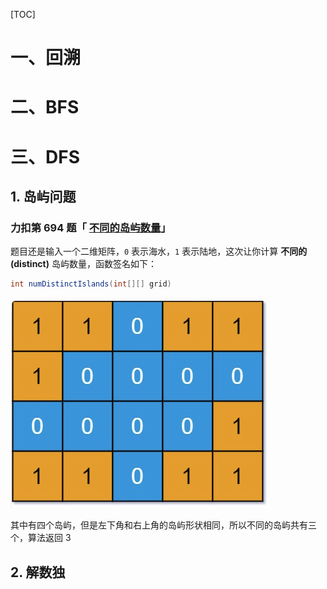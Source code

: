 [TOC]

# 一、回溯

# 二、BFS

# 三、DFS

## 1. 岛屿问题

### 力扣第 694 题「 [不同的岛屿数量](https://leetcode.cn/problems/number-of-distinct-islands/)」

题目还是输入一个二维矩阵，`0` 表示海水，`1` 表示陆地，这次让你计算 **不同的 (distinct)** 岛屿数量，函数签名如下：

```java
int numDistinctIslands(int[][] grid)
```

![image-20220805120846811](暴力搜索算法/image-20220805120846811.png)

其中有四个岛屿，但是左下角和右上角的岛屿形状相同，所以不同的岛屿共有三个，算法返回 3

## 2. 解数独